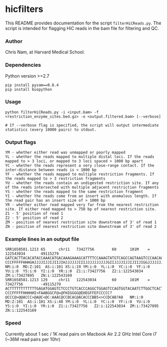 # hicfilters
This README provides documentation for the script `filterHiCReads.py`. The script is intended for flagging HiC reads in the bam file for filtering and QC.


### Author
Chris Nam, at Harvard Medical School.

### Dependencies
Python version >=2.7

```
pip install pysam==0.8.4
pip install biopython
```

### Usage
```
python filterHiCReads.py -i <input.bam> -f <restriction_enzyme_sites.bed.gz> -o <output.filtered.bam> [--verbose]

# If --verbose flag is specified, the script will output intermediate statistics (every 10000 pairs) to stdout.
```

### Output flags
```
YM - whether either read was unmapped or poorly mapped
YL - whether the reads mapped to multiple distal loci. If the reads mapped to > 3 loci, or mapped to 3 loci spaced > 1000 bp apart
YC - whether the reads represent a very close-range contact. If the inter-distance between reads is < 1000 bp
YF - whether the reads mapped to multiple restriction fragments. If the reads mapped to > 3 restriction fragments
YU - whether the reads contain an undigested restriction site. If any of the reads intersected with multiple adjacent restriction fragments
YS - whether the reads mapped to the same restriction fragment
YI - whether the reads come from an insert with anomalous length. If the read pair has an insert size of > 1000 bp
YR - whether either read mapped very far from the nearest restriction site. If either read mapped to > 750 bp of nearest restriction site.
Z1 - 5' position of read 1
Z2 - 5' position of read 2
ZM - position of nearest restriction site downstream of 3' of read 1
ZN - position of nearest restriction site downstream of 3' of read 2
```

### Example lines in an output file
```
SRR1658581.1213 65      chr11   73427756        60      101M    =       122543034       49115279        GATCACTTACACATACCAAACATGACAAAGAAAGCATTTTCCAAAGTATGTCAGCCAGTAAGTCCCAACACATCCAGAAAATCTGTAAAGCCTTTCAATAG   CCCFFFFFHHHGHJJJJIJJIJIIJIHJJJJJJIIIJJJJJJJJJJGIIJJJJIJJIJIIJIGGJJJJJJJJJJHHGHGFFFFFFEEEECEDDDDDDDEE:   NM:i:0  MD:Z:101  AS:i:101 XS:i:19 YM:i:0  YL:i:0  YC:i:0  YF:i:0  YU:i:0  YS:i:0  YI:i:0  YR:i:0  Z1:i:73427756   Z2:i:122543034  ZM:i:73427895   ZN:i:122543169
SRR1658581.1213 129     chr11   122543034       60      101M    =       73427756        -49115279       ACTTTTTTTTTTTTGAGATGGAGTCTCCCTGTCACCCAGGCTGGAGTCCAGTGGTACAATCTTGGCTCACTGCAACCTTTGCCTCCCGGATTCAAGCGATT   CCCFFFFFHHHHHI<FAABGGCF@=@FHIGGGG@EHEGFFEFCCCCC?@CCC@>@@ACCC>@A@C<@C:AAAC@CCBCAC@ACACCCBB5<>CCDCAB?A8   NM:i:0  MD:Z:101  AS:i:101 XS:i:48 YM:i:0  YL:i:0  YC:i:0  YF:i:0  YU:i:0  YS:i:0  YI:i:0  YR:i:0  Z1:i:73427756   Z2:i:122543034  ZM:i:73427895   ZN:i:122543169
```

### Speed
Currently about 1 sec / 1K read pairs on Macbook Air 2.2 GHz Intel Core i7 (~36M read pairs per 10hr)
